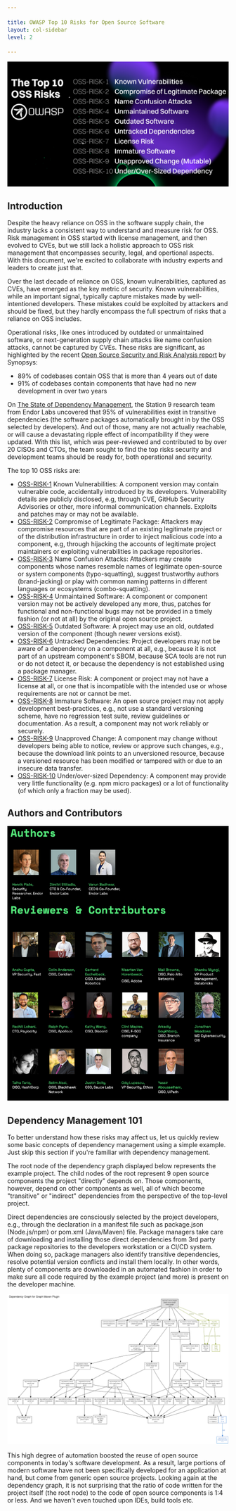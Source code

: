 ```yaml
---

title: OWASP Top 10 Risks for Open Source Software
layout: col-sidebar
level: 2

---
```


![top 10 oss risks](/assets/images/top10.png)

## Introduction

Despite the heavy reliance on OSS in the software supply chain, the industry lacks a consistent way to understand and measure risk for OSS. Risk management in OSS started with license management, and then evolved to CVEs, but we still lack a holistic approach to OSS risk management that encompasses security, legal, and opertional aspects. With this document, we're excited to collaborate with industry experts and leaders to create just that. 

Over the last decade of reliance on OSS, known vulnerabilities, captured as CVEs, have emerged as the key metric of security. Known vulnerabilities, while an important signal, typically capture mistakes made by well-intentioned developers. These mistakes could be exploited by attackers and should be fixed, but they hardly encompass the full spectrum of risks that a reliance on OSS includes. 

Operational risks, like ones introduced by outdated or unmaintained software, or next-generation supply chain attacks like name confusion attacks, cannot be captured by CVEs. These risks are significant, as highlighted by the recent [Open Source Security and Risk Analysis report](https://www.synopsys.com/content/dam/synopsys/sig-assets/reports/rep-ossra-2023.pdf) by Synopsys:

- 89% of codebases contain OSS that is more than 4 years out of date
- 91% of codebases contain components that have had no new development in over two years

On [The State of Dependency Management](https://endorlabs.webflow.io/learn/state-of-dependency-management), the Station 9 research team from Endor Labs uncovered that 95% of vulnerabilities exist in transitive dependencies (the software packages automatically brought in by the OSS selected by developers). And out of those, many are not actually reachable, or will cause a devastating ripple effect of incompatibility if they were updated. With this list, which was peer-reviewed and contributed to by over 20 CISOs and CTOs, the team sought to find the top risks security and development teams should be ready for, both operational and security. 

The top 10 OSS risks are:

- [OSS-RISK-1](./0-1-risks/OSS1-Known-Vulnerabilities.md) Known Vulnerabilities: A component version may contain vulnerable code, accidentally introduced by its developers. Vulnerability details are publicly disclosed, e.g, through CVE, GitHub Security Advisories or other, more informal communication channels. Exploits and patches may or may not be available.
- [OSS-RISK-2](./0-1-risks/OSS2-Compromise-Legitimate-Package.md) Compromise of Legitimate Package: Attackers may compromise resources that are part of an existing legitimate project or of the distribution infrastructure in order to inject malicious code into a component, e.g, through hijacking the accounts of legitimate project maintainers or exploiting vulnerabilities in package repositories.
- [OSS-RISK-3](./0-1-risks/OSS3-Name-Confusion-Attack.md) Name Confusion Attacks: Attackers may create components whose names resemble names of legitimate open-source or system components (typo-squatting), suggest trustworthy authors (brand-jacking) or play with common naming patterns in different languages or ecosystems (combo-squatting).
- [OSS-RISK-4](./0-1-risks/OSS4-Unmaintained-Software.md) Unmaintained Software: A component or component version may not be actively developed any more, thus, patches for functional and non-functional bugs may not be provided in a timely fashion (or not at all) by the original open source project.
- [OSS-RISK-5](./0-1-risks/OSS5-Outdated-Software.md) Outdated Software: A project may use an old, outdated version of the component (though newer versions exist).
- [OSS-RISK-6](./0-1-risks/OSS6-Untracked-Dependencies.md) Untracked Dependencies: Project developers may not be aware of a dependency on a component at all, e.g., because it is not part of an upstream component's SBOM, because SCA tools are not run or do not detect it, or because the dependency is not established using a package manager.
- [OSS-RISK-7](./0-1-risks/OSS7-License-Regulatory-Risks.md) License Risk: A component or project may not have a license at all, or one that is incompatible with the intended use or whose requirements are not or cannot be met.
- [OSS-RISK-8](./0-1-risks/OSS8-Immature-Software.md) Immature Software: An open source project may not apply development best-practices, e.g., not use a standard versioning scheme, have no regression test suite, review guidelines or documentation. As a result, a component may not work reliably or securely.
- [OSS-RISK-9](./0-1-risks/OSS9-Unapproved-Change.md) Unapproved Change: A component may change without developers being able to notice, review or approve such changes, e.g., because the download link points to an unversioned resource, because a versioned resource has been modified or tampered with or due to an insecure data transfer.
- [OSS-RISK-10](./0-1-risks/OSS10-UnderOversized-Dependency.md) Under/over-sized Dependency: A component may provide very little functionality (e.g. npm micro packages) or a lot of functionality (of which only a fraction may be used).

## Authors and Contributors

![Authors](/assets/images/authors.png)

## Dependency Management 101

To better understand how these risks may affect us, let us quickly review some basic concepts of dependency management using a simple example. Just skip this section if you're familiar with dependency management.

The root node of the dependency graph displayed below represents the example project. The child nodes of the root represent 9 open source components the project "directly" depends on. Those components, however, depend on other components as well, all of which become "transitive" or "indirect" dependencies from the perspective of the top-level project.

Direct dependencies are consciously selected by the project developers, e.g., through the declaration in a manifest file such as package.json (Node.js/npm) or pom.xml (Java/Maven) file. Package managers take care of downloading and installing those direct dependencies from 3rd party package repositories to the developers workstation or a CI/CD system. When doing so, package managers also identify transitive dependencies, resolve potential version conflicts and install them locally. In other words, plenty of components are downloaded in an automated fashion in order to make sure all code required by the example project (and more) is present on the developer machine.

![Dependency Graph for Graph Maven Plugin](/assets/images/deptree.png)

This high degree of automation boosted the reuse of open source components in today's software development. As a result, large portions of modern software have not been specifically developed for an application at hand, but come from generic open source projects. Looking again at the dependency graph, it is not surprising that the ratio of code written for the project itself (the root node) to the code of open source components is 1:4 or less. And we haven't even touched upon IDEs, build tools etc.
